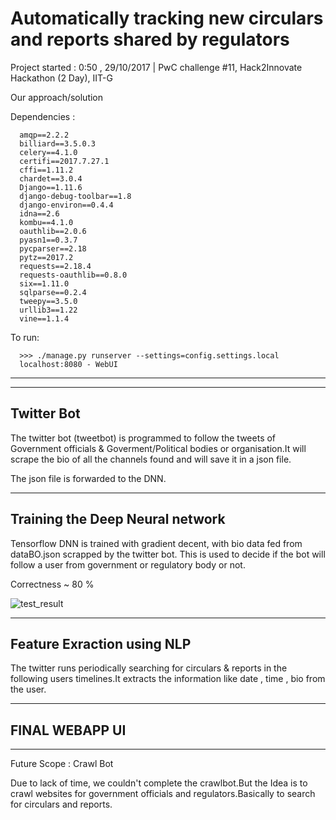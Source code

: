 # Automatically tracking new circulars and reports shared by regulators

Project started : 0:50 , 29/10/2017 | PwC challenge #11, Hack2Innovate Hackathon (2 Day), IIT-G

Our approach/solution 

Dependencies :
          
      amqp==2.2.2
      billiard==3.5.0.3
      celery==4.1.0
      certifi==2017.7.27.1
      cffi==1.11.2
      chardet==3.0.4
      Django==1.11.6
      django-debug-toolbar==1.8
      django-environ==0.4.4
      idna==2.6
      kombu==4.1.0
      oauthlib==2.0.6
      pyasn1==0.3.7
      pycparser==2.18
      pytz==2017.2
      requests==2.18.4
      requests-oauthlib==0.8.0
      six==1.11.0
      sqlparse==0.2.4
      tweepy==3.5.0
      urllib3==1.22
      vine==1.1.4
      
 To run:
 
      >>> ./manage.py runserver --settings=config.settings.local
      localhost:8080 - WebUI


------------------------------------------------------------------------------------------------



------------------------------------------------------------------------------------------------
 Twitter Bot
--------------------------------
The twitter bot (tweetbot) is programmed to follow the tweets of Government officials & Goverment/Political bodies or organisation.It will scrape the bio of all the channels found and will save it in a json file.

The json file is forwarded to the DNN.

------------------------------------------------------------------------------------------------
Training the Deep Neural network 
--------------------------------
Tensorflow DNN is trained with gradient decent, with bio data fed from dataBO.json scrapped by the twitter bot.
This is used to decide if the bot will follow a user from government or regulatory body or not.

Correctness ~ 80 %

![test_result](https://github.com/geekodour/p4pwc/blob/master/test_res.PNG)

------------------------------------------------------------------------------------------------
Feature Exraction using NLP 
--------------------------------
The twitter runs periodically searching for circulars & reports in the following users timelines.It extracts the information like date , time , bio from the user.

------------------------------------------------------------------------------------------------
FINAL WEBAPP UI
---------------------------------------------



------------------------------------------------------------------------------------------------
Future Scope : Crawl Bot 

   Due to lack of time, we couldn't complete the crawlbot.But the Idea is to crawl websites for government officials and regulators.Basically to search for circulars and reports.





